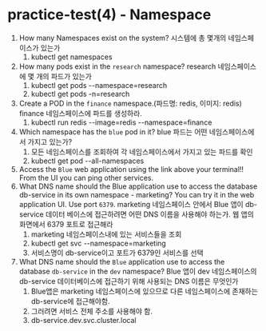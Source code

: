 # practice-test(4) - Namespace

1. How many Namespaces exist on the system?
시스템에 총 몇개의 네임스페이스가 있는가
    1. kubectl get namespaces
2. How many pods exist in the `research` namespace?
research 네임스페이스에 몇 개의 파드가 있는가
    1. kubectl get pods --namespace=research
    2. kubectl get pods -n=research
3. Create a POD in the `finance` namespace.(파드명: redis, 이미지: redis)
finance 네임스페이스에 파드를 생성하라. 
    1. kubectl run redis --image=redis --namespace=finance
4. Which namespace has the `blue` pod in it?
blue 파드는 어떤 네임스페이스에서 가지고 있는가?
    1. 모든 네임스페이스를 조회하여 각 네임스페이스에서 가지고 있는 파드를 확인
    2. kubectl get pod --all-namespaces
5. Access the `Blue` web application using the link above your terminal!!
From the UI you can ping other services.
6. What DNS name should the Blue application use to access the database db-service in its own namespace - marketing? You can try it in the web application UI. Use port `6379`.
marketing 네임스페이스 안에서 Blue 앱이 db-service 데이터 베이스에 접근하려면 어떤 DNS 이름을 사용해야 하는가. 웹 앱의 화면에서 6379 포트로 접근해라
    1. marketing 네임스페이스내에 있는 서비스들을 조회
    2. kubectl get svc --namespace=marketing
    3. 서비스명이 db-service이고 포트가 6379인 서비스를 선택
7. What DNS name should the `Blue` application use to access the database `db-service` in the `dev` namespace?
Blue 앱이 dev 네임스페이스의 db-service 데이터베이스에 접근하기 위해 사용되는 DNS 이름은 무엇인가
    1. Blue앱은 marketing 네임스페이스에 있으므로 다른 네임스페이스에 존재하는 db-service에 접근해야함. 
    2. 그러려면 서비스 전체 주소를 사용해야 함.
    3. db-service.dev.svc.cluster.local
